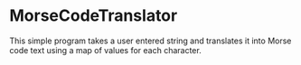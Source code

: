 # MorseCodeTranslator

This simple program takes a user entered string and translates it into Morse code text using a map of values for each character.
